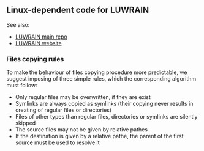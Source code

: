 

## Linux-dependent code for LUWRAIN

See also:

* [LUWRAIN main repo](https://github.com/luwrain/luwrain.git)
* [LUWRAIN website](http://luwrain.org/?lang=en)

### Files copying  rules

To make the behaviour  of files copying procedure
more predictable, we suggest imposing of three simple rules, which the corresponding  algorithm must
follow:

* Only regular files may be overwritten, if they are exist
* Symlinks are always copied as symlinks (their copying never results in creating of regular files or directories)
* Files of other types than regular files, directories or symlinks are  silently skipped
* The source files may not be given by relative pathes
* If the destination is given by a relative pathe, the parent of the first source must be used to resolve it
